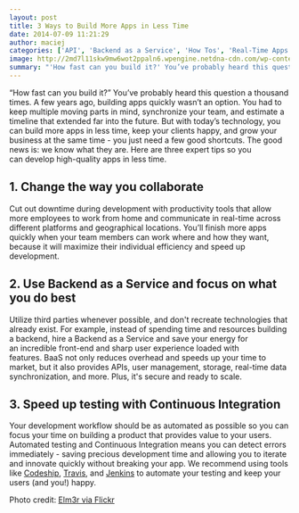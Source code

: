 ```yaml
---
layout: post
title: 3 Ways to Build More Apps in Less Time
date: 2014-07-09 11:21:29
author: maciej
categories: ['API', 'Backend as a Service', 'How Tos', 'Real-Time Apps', 'Real-Time Sync']
image: http://2md7l11skw9mw6wot2ppaln6.wpengine.netdna-cdn.com/wp-content/uploads/2014/07/7103502393_f5178f5c9e_h.jpg
summary: "'How fast can you build it?' You’ve probably heard this question a thousand times. A few years ago, building apps quickly wasn’t an option. You had to keep multiple moving parts in mind, synchronize your team, and estimate a timeline that extended far into the future. But with today’s technology, you can build more apps in less time, keep your clients happy, and grow your business at the same time – you just need a few good shortcuts. The good news is: we know what they are. Here are three expert tips so you can develop high-quality apps in less time."
---
```

“How fast can you build it?” You’ve probably heard this question a thousand times. A few years ago, building apps quickly wasn’t an option. You had to keep multiple moving parts in mind, synchronize your team, and estimate a timeline that extended far into the future. But with today’s technology, you can build more apps in less time, keep your clients happy, and grow your business at the same time - you just need a few good shortcuts. The good news is: we know what they are. Here are three expert tips so you can develop high-quality apps in less time.<!--more-->
<h2><strong>1. Change the way you collaborate</strong></h2>
Cut out downtime during development with productivity tools that allow more employees to work from home and communicate in real-time across different platforms and geographical locations. You’ll finish more apps quickly when your team members can work where and how they want, because it will maximize their individual efficiency and speed up development.
<h2><strong>2. Use Backend as a Service and focus on what you do best</strong></h2>
Utilize third parties whenever possible, and don't recreate technologies that already exist. For example, instead of spending time and resources building a backend, hire a Backend as a Service and save your energy for an incredible front-end and sharp user experience loaded with features. BaaS not only reduces overhead and speeds up your time to market, but it also provides APIs, user management, storage, real-time data synchronization, and more. Plus, it's secure and ready to scale.
<h2><strong>3. Speed up testing with Continuous Integration</strong></h2>
Your development workflow should be as automated as possible so you can focus your time on building a product that provides value to your users. Automated testing and Continuous Integration means you can detect errors immediately - saving precious development time and allowing you to iterate and innovate quickly without breaking your app. We recommend using tools like <a href="http://www.codeship.io">Codeship</a>, <a href="https://travis-ci.com/">Travis</a>, and <a href="http://jenkins-ci.org/">Jenkins</a> to automate your testing and keep your users (and you!) happy.

Photo credit: <a href="https://www.flickr.com/photos/elm3r/">Elm3r via Flickr</a>